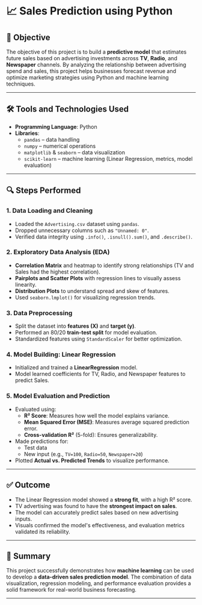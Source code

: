 # 📈 Sales Prediction using Python 

## 📌 Objective

The objective of this project is to build a **predictive model** that estimates future sales based on advertising investments across **TV**, **Radio**, and **Newspaper** channels. By analyzing the relationship between advertising spend and sales, this project helps businesses forecast revenue and optimize marketing strategies using Python and machine learning techniques.

---

## 🛠️ Tools and Technologies Used

- **Programming Language**: Python
- **Libraries**:
  - `pandas` – data handling
  - `numpy` – numerical operations
  - `matplotlib` & `seaborn` – data visualization
  - `scikit-learn` – machine learning (Linear Regression, metrics, model evaluation)

---

## 🔍 Steps Performed

### 1. **Data Loading and Cleaning**
- Loaded the `Advertising.csv` dataset using `pandas`.
- Dropped unnecessary columns such as `"Unnamed: 0"`.
- Verified data integrity using `.info()`, `.isnull().sum()`, and `.describe()`.

### 2. **Exploratory Data Analysis (EDA)**
- **Correlation Matrix** and heatmap to identify strong relationships (TV and Sales had the highest correlation).
- **Pairplots and Scatter Plots** with regression lines to visually assess linearity.
- **Distribution Plots** to understand spread and skew of features.
- Used `seaborn.lmplot()` for visualizing regression trends.

### 3. **Data Preprocessing**
- Split the dataset into **features (X)** and **target (y)**.
- Performed an 80/20 **train-test split** for model evaluation.
- Standardized features using `StandardScaler` for better optimization.

### 4. **Model Building: Linear Regression**
- Initialized and trained a **LinearRegression** model.
- Model learned coefficients for TV, Radio, and Newspaper features to predict Sales.

### 5. **Model Evaluation and Prediction**
- Evaluated using:
  - **R² Score**: Measures how well the model explains variance.
  - **Mean Squared Error (MSE)**: Measures average squared prediction error.
  - **Cross-validation R²** (5-fold): Ensures generalizability.
- Made predictions for:
  - Test data
  - New input (e.g., `TV=100`, `Radio=50`, `Newspaper=20`)
- Plotted **Actual vs. Predicted Trends** to visualize performance.

---

## ✅ Outcome

- The Linear Regression model showed a **strong fit**, with a high R² score.
- TV advertising was found to have the **strongest impact on sales**.
- The model can accurately predict sales based on new advertising inputs.
- Visuals confirmed the model's effectiveness, and evaluation metrics validated its reliability.

---

## 📂 Summary

This project successfully demonstrates how **machine learning** can be used to develop a **data-driven sales prediction model**. The combination of data visualization, regression modeling, and performance evaluation provides a solid framework for real-world business forecasting.

---

